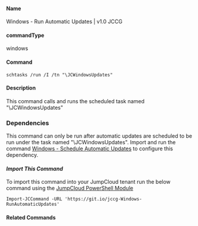 #### Name

Windows - Run Automatic Updates  | v1.0 JCCG

#### commandType

windows

#### Command

```
schtasks /run /I /tn "\JCWindowsUpdates"
```

#### Description

This command calls and runs the scheduled task named "\JCWindowsUpdates"

### Dependencies

This command can only be run after automatic updates are scheduled to be run under the task named "\JCWindowsUpdates".
Import and run the command [Windows - Schedule Automatic Updates](https://github.com/TheJumpCloud/support/blob/master/PowerShell/JumpCloud%20Commands%20Gallery/Windows%20Commands/Windows%20Updates/Windows%20-%20Schedule%20Automatic%20Updates.md) to configure this dependency. 

#### *Import This Command*

To import this command into your JumpCloud tenant run the below command using the [JumpCloud PowerShell Module](https://github.com/TheJumpCloud/support/wiki/Installing-the-JumpCloud-PowerShell-Module)

```
Import-JCCommand -URL 'https://git.io/jccg-Windows-RunAutomaticUpdates'
```
#### Related Commands
